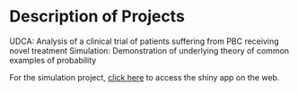# Description of Projects
UDCA: Analysis of a clinical trial of patients suffering from PBC receiving novel treatment
Simulation: Demonstration of underlying theory of common examples of probability

For the simulation project, [click here](https://christopherrutherford.shinyapps.io/simulations/) to access the shiny app on the web.
